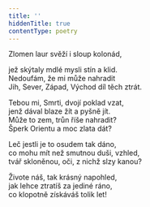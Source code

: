 ```yaml
---
title: ''
hiddenTitle: true
contentType: poetry
---
```


<section>

Zlomen laur svěží i sloup kolonád,

jež skýtaly mdlé mysli stín a klid.  
Nedoufám, že mi může nahradit  
Jih, Sever, Západ, Východ díl těch ztrát.

</section>

<section>

Tebou mi, Smrti, dvojí poklad vzat,  
jenž dával blaze žít a pyšně jít.  
Může to zem, trůn říše nahradit?  
Šperk Orientu a moc zlata dát?

</section>

<section>

Leč jestli je to osudem tak dáno,  
co mohu mít než smutnou duši, vzhled,  
tvář skloněnou, oči, z nichž slzy kanou?

</section>

<section>

Živote náš, tak krásný napohled,  
jak lehce ztratíš za jediné ráno,  
co klopotně získáváš tolik let!

</section>
